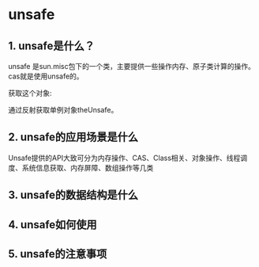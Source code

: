 # unsafe
## 1. unsafe是什么？

unsafe 是sun.misc包下的一个类，主要提供一些操作内存、原子类计算的操作。
cas就是使用unsafe的。

获取这个对象:

通过反射获取单例对象theUnsafe。

## 2. unsafe的应用场景是什么

Unsafe提供的API大致可分为内存操作、CAS、Class相关、对象操作、线程调度、系统信息获取、内存屏障、数组操作等几类

## 3. unsafe的数据结构是什么


## 4. unsafe如何使用


## 5. unsafe的注意事项


